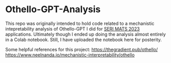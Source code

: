 # Othello-GPT-Analysis
This repo was originally intended to hold code related to a mechanistic intepretability analysis of Othello-GPT I did for [SERI MATS 2023](https://www.serimats.org/) applications. Ultimately though I ended up doing the analysis almost entirely in a Colab notebook. Still, I have uploaded the notebook here for posterity.

Some helpful references for this project:
https://thegradient.pub/othello/
https://www.neelnanda.io/mechanistic-interpretability/othello
